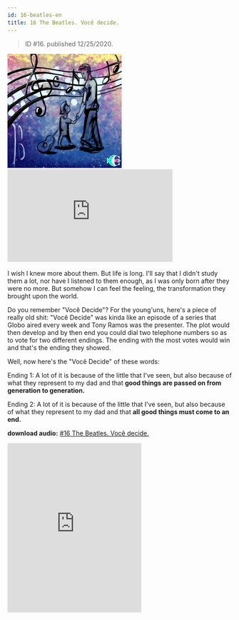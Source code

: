 ```yaml
---
id: 16-beatles-en
title: 16 The Beatles. Você decide.
---
```


> ID #16. published 12/25/2020.

![img](../../static/img/BC-16-beatles-desenho.jpg) <iframe width="370" height="208" src="https://www.youtube.com/embed/dKwcKFjYyXQ" frameborder="0" allow="accelerometer; autoplay; clipboard-write; encrypted-media; gyroscope; picture-in-picture" allowfullscreen></iframe>

I wish I knew more about them. But life is long. I'll say that I didn't study them a lot, nor have I listened to them enough, as I was only born after they were no more. But somehow I can feel the feeling, the transformation they brought upon the world.

Do you remember "Você Decide"? For the young'uns, here's a piece of really old shit: "Você Decide" was kinda like an episode of a series that Globo aired every week and Tony Ramos was the presenter. The plot would then develop and by then end you could dial two telephone numbers so as to vote for two different endings. The ending with the most votes would win and that's the ending they showed.

Well, now here's the "Você Decide" of these words:

Ending 1:
A lot of it is because of the little that I've seen, but also because of what they represent to my dad and that **good things are passed on from generation to generation.**

Ending 2:
A lot of it is because of the little that I've seen, but also because of what they represent to my dad and that **all good things must come to an end.**


**download audio:** <a href="/audio/BC-16-beatles-audio-remix-en.mp3" target="_blank">#16 The Beatles. Você decide.</a>

<iframe src="https://open.spotify.com/embed/track/5jgFfDIR6FR0gvlA56Nakr" width="300" height="380" frameborder="0" allowtransparency="true" allow="encrypted-media"></iframe>